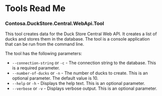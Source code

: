 # Tools Read Me

### Contosa.DuckStore.Central.WebApi.Tool
This tool creates data for the Duck Store Central Web API. It creates a list of ducks and stores them in the database. The tool is a console application that can be run from the command line. 

The tool has the following parameters:
- `--connection-string` or `-c` - The connection string to the database. This is a required parameter.
- `--number-of-ducks` or `-n` - The number of ducks to create. This is an optional parameter. The default value is 10.
- `--help` or `-h` - Displays the help text. This is an optional parameter.
- `--verbose` or `-v` - Displays verbose output. This is an optional parameter.
